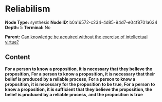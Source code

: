 # Reliabilism

**Node Type:** synthesis
**Node ID:** b0a16572-c234-4d85-94d7-e04f8701a634
**Depth:** 5
**Terminal:** No

**Parent:** [Can knowledge be acquired without the exercise of intellectual virtue?](can-knowledge-be-acquired-without-the-exercise-of-intellectual-virtue-antithesis-e0c2aba9-e21f-46e9-b6e6-3c53d18831c4.md)

## Content

**For a person to know a proposition, it is necessary that they believe the proposition**, **For a person to know a proposition, it is necessary that their belief is produced by a reliable process**, **For a person to know a proposition, it is necessary for the proposition to be true**, **For a person to know a proposition, it is sufficient that they believe the proposition, the belief is produced by a reliable process, and the proposition is true**
